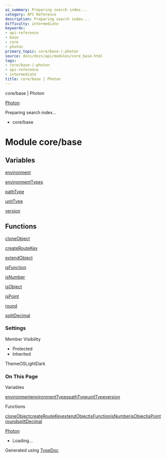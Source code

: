 ```yaml
---
ai_summary: Preparing search index...
category: API Reference
description: Preparing search index...
difficulty: intermediate
keywords:
- api-reference
- base
- core
- photon
primary_topic: core/base-|-photon
source: docs/docs/api/modules/core_base.html
tags:
- core/base-|-photon
- api-reference
- intermediate
title: core/base | Photon
---
```

core/base | Photon

[Photon](../index.md)




Preparing search index...

* core/base

# Module core/base

## Variables

[environment](../variables/core_base.environment.md)


[environmentTypes](../variables/core_base.environmentTypes.md)


[pathType](../variables/core_base.pathType.md)


[unitType](../variables/core_base.unitType.md)


[version](../variables/core_base.version.md)

## Functions

[cloneObject](../functions/core_base.cloneObject.md)


[createRouteKey](../functions/core_base.createRouteKey.md)


[extendObject](../functions/core_base.extendObject.md)


[isFunction](../functions/core_base.isFunction.md)


[isNumber](../functions/core_base.isNumber.md)


[isObject](../functions/core_base.isObject.md)


[isPoint](../functions/core_base.isPoint.md)


[round](../functions/core_base.round.md)


[splitDecimal](../functions/core_base.splitDecimal.md)

### Settings

Member Visibility

* Protected
* Inherited

ThemeOSLightDark

### On This Page

Variables

[environment](#environment)[environmentTypes](#environmenttypes)[pathType](#pathtype)[unitType](#unittype)[version](#version)

Functions

[cloneObject](#cloneobject)[createRouteKey](#createroutekey)[extendObject](#extendobject)[isFunction](#isfunction)[isNumber](#isnumber)[isObject](#isobject)[isPoint](#ispoint)[round](#round)[splitDecimal](#splitdecimal)

[Photon](../index.md)

* Loading...

Generated using [TypeDoc](https://typedoc.org/)
